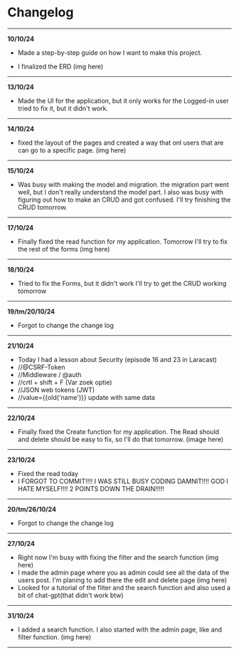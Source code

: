 # Changelog

***
**10/10/24**

- Made a step-by-step guide on how I want to make this project.


- I finalized the ERD
  (img here)

***

**13/10/24**

- Made the UI for the application, but it only works for the Logged-in user tried to fix it, but it didn't work.

***

**14/10/24**

- fixed the layout of the pages and created a way that onl users that are can go to a specific page.
  (img here)

***

**15/10/24**

- Was busy with making the model and migration. the migration part went well, but I don't really understand the model
  part. I also was busy with figuring out how to make an CRUD and got confused. I'll try finishing the CRUD tomorrow.

***

**17/10/24**

- Finally fixed the read function for my application. Tomorrow I'll try to fix the rest of the forms
  (img here)

***

**18/10/24**

- Tried to fix the Forms, but it didn't work I'll try to get the CRUD working tomorrow

***

**19/tm/20/10/24**

- Forgot to change the change log

***

**21/10/24**

- Today I had a lesson about Security (episode 16 and 23 in Laracast)
- //@CSRF-Token
- //Middleware / @auth
- //crtl + shift + F (Var zoek optie)
- //JSON web tokens (JWT)
- //value={{old('name')}} update with same data

***
**22/10/24**

- Finally fixed the Create function for my application. The Read should and delete should be easy to fix, so I'll do
  that tomorrow.
  (image here)

***
**23/10/24**

- Fixed the read today
- I FORGOT TO COMMIT!!!! I WAS STILL BUSY CODING DAMNIT!!!! GOD I HATE MYSELF!!!! 2 POINTS DOWN THE DRAIN!!!!!

*** 
**20/tm/26/10/24**

- Forgot to change the change log

***
**27/10/24**

- Right now I'm busy with fixing the filter and the search function (img here)
- I made the admin page where you as admin could see all the data of the users post. I'm planing to add there the edit
  and delete page
  (img here)
- Looked for a tutorial of the filter and the search function and also used a bit of chat-gpt(that didn't work btw)

***
**31/10/24**

- I added a search function. I also started with the admin page, like and filter function. (img here)

***
